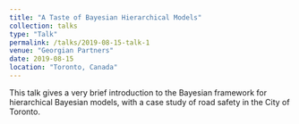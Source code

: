 ```yaml
---
title: "A Taste of Bayesian Hierarchical Models"
collection: talks
type: "Talk"
permalink: /talks/2019-08-15-talk-1
venue: "Georgian Partners"
date: 2019-08-15
location: "Toronto, Canada"
---
```


This talk gives a very brief introduction to the Bayesian framework for hierarchical Bayesian models, with a case study of road safety in the City of Toronto.

